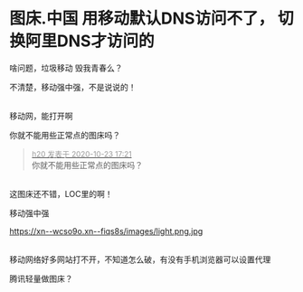 # 图床.中国 用移动默认DNS访问不了， 切换阿里DNS才访问的


啥问题，垃圾移动 毁我青春么？

不清楚，移动强中强，不是说说的！<br />
<br />
<img src="static/image/smiley/default/lol.gif" smilieid="12" border="0" alt="" /><img src="static/image/smiley/default/lol.gif" smilieid="12" border="0" alt="" /><img src="static/image/smiley/default/lol.gif" smilieid="12" border="0" alt="" />

移动网，能打开啊<img id="aimg_RJXml" onclick="zoom(this, this.src, 0, 0, 0)" class="zoom" src="https://cdn.jsdelivr.net/gh/hishis/forum-master/public/images/patch.gif" onmouseover="img_onmouseoverfunc(this)" onload="thumbImg(this)" border="0" alt="" />

你就不能用些正常点的图床吗？

<div class="quote"><blockquote><font size="2"><a href="https://www.hostloc.com/forum.php?mod=redirect&amp;goto=findpost&amp;pid=9342019&amp;ptid=757673" target="_blank"><font color="#999999">h20 发表于 2020-10-23 17:21</font></a></font><br />
你就不能用些正常点的图床吗？</blockquote></div><br />
这图床还不错，LOC里的啊！

移动强中强

https://xn--wcso9o.xn--fiqs8s/images/light.png.jpg<br />
<br />
<img id="aimg_D7dZC" onclick="zoom(this, this.src, 0, 0, 0)" class="zoom" src="https://xn--wcso9o.xn--fiqs8s/images/light.png.jpg" onmouseover="img_onmouseoverfunc(this)" onload="thumbImg(this)" border="0" alt="" />

移动网络好多网站打不开，不知道怎么破，有没有手机浏览器可以设置代理

腾讯轻量做图床？

